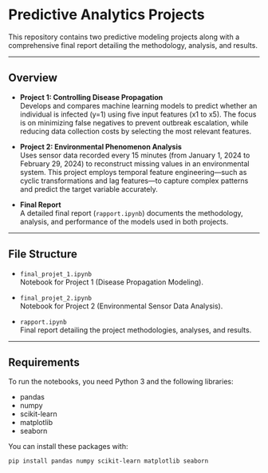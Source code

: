 # Predictive Analytics Projects

This repository contains two predictive modeling projects along with a comprehensive final report detailing the methodology, analysis, and results.

---

## Overview

- **Project 1: Controlling Disease Propagation**  
  Develops and compares machine learning models to predict whether an individual is infected (y=1) using five input features (x1 to x5). The focus is on minimizing false negatives to prevent outbreak escalation, while reducing data collection costs by selecting the most relevant features.

- **Project 2: Environmental Phenomenon Analysis**  
  Uses sensor data recorded every 15 minutes (from January 1, 2024 to February 29, 2024) to reconstruct missing values in an environmental system. This project employs temporal feature engineering—such as cyclic transformations and lag features—to capture complex patterns and predict the target variable accurately.

- **Final Report**  
  A detailed final report (`rapport.ipynb`) documents the methodology, analysis, and performance of the models used in both projects.

---

## File Structure

- `final_projet_1.ipynb`  
  Notebook for Project 1 (Disease Propagation Modeling).

- `final_projet_2.ipynb`  
  Notebook for Project 2 (Environmental Sensor Data Analysis).

- `rapport.ipynb`  
  Final report detailing the project methodologies, analyses, and results.

---

## Requirements

To run the notebooks, you need Python 3 and the following libraries:

- pandas
- numpy
- scikit-learn
- matplotlib
- seaborn

You can install these packages with:

```bash
pip install pandas numpy scikit-learn matplotlib seaborn
